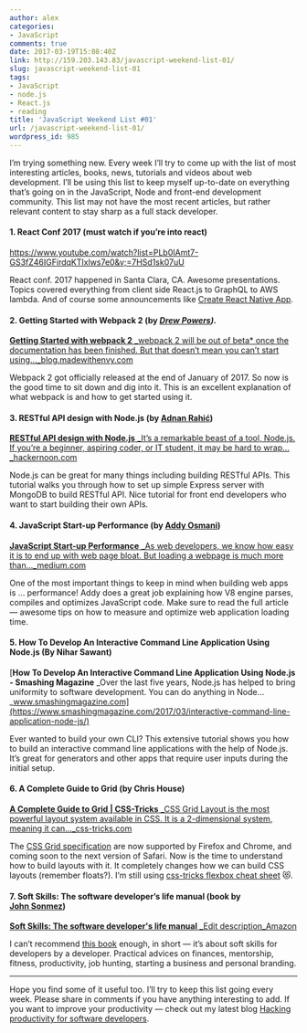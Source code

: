 ```yaml
---
author: alex
categories:
- JavaScript
comments: true
date: 2017-03-19T15:08:40Z
link: http://159.203.143.83/javascript-weekend-list-01/
slug: javascript-weekend-list-01
tags:
- JavaScript
- node.js
- React.js
- reading
title: 'JavaScript Weekend List #01'
url: /javascript-weekend-list-01/
wordpress_id: 985
---
```


I’m trying something new. Every week I’ll try to come up with the list of most interesting articles, books, news, tutorials and videos about web development. I’ll be using this list to keep myself up-to-date on everything that’s going on in the JavaScript, Node and front-end development community. This list may not have the most recent articles, but rather relevant content to stay sharp as a full stack developer.





#### 1. React Conf 2017 (must watch if you’re into react)


https://www.youtube.com/watch?list=PLb0IAmt7-GS3fZ46IGFirdqKTIxlws7e0&v;=7HSd1sk07uU






React conf. 2017 happened in Santa Clara, CA. Awesome presentations. Topics covered everything from client side React.js to GraphQL to AWS lambda. And of course some announcements like [Create React Native App](https://facebook.github.io/react-native/blog/2017/03/13/introducing-create-react-native-app.html).





#### 2. Getting Started with Webpack 2 (by [_Drew Powers_](https://blog.madewithenvy.com/@an_ennui?source=post_header_lockup)_)._




[**Getting Started with webpack 2**
_webpack 2 will be out of beta* once the documentation has been finished. But that doesn’t mean you can’t start using…_blog.madewithenvy.com](https://blog.madewithenvy.com/getting-started-with-webpack-2-ed2b86c68783)




Webpack 2 got officially released at the end of January of 2017. So now is the good time to sit down and dig into it. This is an excellent explanation of what webpack is and how to get started using it.





#### 3. RESTful API design with Node.js (by [Adnan Rahić](https://hackernoon.com/@adnanrahic?source=post_header_lockup))




[**RESTful API design with Node.js**
_It’s a remarkable beast of a tool, Node.js. If you’re a beginner, aspiring coder, or IT student, it may be hard to wrap…_hackernoon.com](https://hackernoon.com/restful-api-design-with-node-js-26ccf66eab09)




Node.js can be great for many things including building RESTful APIs. This tutorial walks you through how to set up simple Express server with MongoDB to build RESTful API. Nice tutorial for front end developers who want to start building their own APIs.





#### 4. JavaScript Start-up Performance (by [Addy Osmani](https://medium.com/@addyosmani?source=post_header_lockup))




[**JavaScript Start-up Performance**
_As web developers, we know how easy it is to end up with web page bloat. But loading a webpage is much more than…_medium.com](https://medium.com/dev-channel/javascript-start-up-performance-69200f43b201)




One of the most important things to keep in mind when building web apps is … performance! Addy does a great job explaining how V8 engine parses, compiles and optimizes JavaScript code. Make sure to read the full article — awesome tips on how to measure and optimize web application loading time.





#### 5. How To Develop An Interactive Command Line Application Using Node.js (By Nihar Sawant)




[**How To Develop An Interactive Command Line Application Using Node.js - Smashing Magazine**
_Over the last five years, Node.js has helped to bring uniformity to software development. You can do anything in Node…_www.smashingmagazine.com](https://www.smashingmagazine.com/2017/03/interactive-command-line-application-node-js/)




Ever wanted to build your own CLI? This extensive tutorial shows you how to build an interactive command line applications with the help of Node.js. It’s great for generators and other apps that require user inputs during the initial setup.





#### 6. A Complete Guide to Grid (by Chris House)




[**A Complete Guide to Grid | CSS-Tricks**
_CSS Grid Layout is the most powerful layout system available in CSS. It is a 2-dimensional system, meaning it can…_css-tricks.com](https://css-tricks.com/snippets/css/complete-guide-grid/)




The [CSS Grid specification](https://drafts.csswg.org/css-grid/) are now supported by Firefox and Chrome, and coming soon to the next version of Safari. Now is the time to understand how to build layouts with it. It completely changes how we can build CSS layouts (remember floats?). I’m still using [css-tricks flexbox cheat sheet](https://css-tricks.com/snippets/css/a-guide-to-flexbox/) 😻.





#### 7. Soft Skills: The software developer’s life manual (book by [John Sonmez](https://www.amazon.com/John-Sonmez/e/B00RPMRT5U/ref=dp_byline_cont_book_1))




[**Soft Skills: The software developer's life manual**
_Edit description_Amazon](http://amzn.to/2nLamE9)




I can’t recommend [this book](http://amzn.to/2m82iRN) enough, in short — it’s about soft skills for developers by a developer. Practical advices on finances, mentorship, fitness, productivity, job hunting, starting a business and personal branding.
















* * *














Hope you find some of it useful too. I’ll try to keep this list going every week. Please share in comments if you have anything interesting to add. If you want to improve your productivity — check out my latest blog [Hacking productivity for software developers](https://medium.com/ecmastack/hacking-productivity-for-software-developers-e19860f582b#.x40aoq230).
